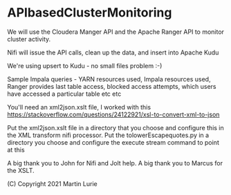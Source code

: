 # APIbasedClusterMonitoring

We will use the Cloudera Manger API and the Apache Ranger API to monitor cluster activity.  

Nifi will issue the API calls, clean up the data, and insert into Apache Kudu

We're using upsert to Kudu - no small files problem :-)

Sample Impala queries - YARN resources used, Impala resources used, Ranger provides last table access, blocked access attempts, which users have accessed a particular table etc etc

You'll need an xml2json.xslt file, I worked with this
https://stackoverflow.com/questions/24122921/xsl-to-convert-xml-to-json

Put the xml2json.xslt file in a directory that you choose and configure this in the XML transform nifi processor.
Put the tolowerEscapequotes.py in a directory you choose and configure the execute stream command to point at this

A big thank you to John for Nifi and Jolt help.  A big thank you to Marcus for the XSLT. 

(C) Copyright 2021 Martin Lurie
